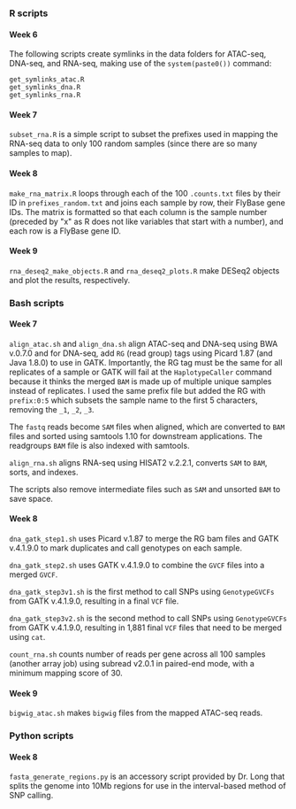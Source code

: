 ### R scripts 
#### Week 6
The following scripts create symlinks in the data folders for ATAC-seq, DNA-seq, and RNA-seq, making use of the  `system(paste0())` command:
```
get_symlinks_atac.R
get_symlinks_dna.R
get_symlinks_rna.R
```

#### Week 7
`subset_rna.R` is a simple script to subset the prefixes used in mapping the RNA-seq data to only 100 random samples (since there are so many samples to map).

#### Week 8
`make_rna_matrix.R` loops through each of the 100 `.counts.txt` files by their ID in `prefixes_random.txt` and joins each sample by row, their FlyBase gene IDs. The matrix is formatted so that each column is the sample number (preceded by "x" as R does not like variables that start with a number), and each row is a FlyBase gene ID.

#### Week 9
`rna_deseq2_make_objects.R` and `rna_deseq2_plots.R` make DESeq2 objects and plot the results, respectively.

### Bash scripts
#### Week 7
`align_atac.sh` and `align_dna.sh` align ATAC-seq and DNA-seq using BWA v.0.7.0 and for DNA-seq, add `RG` (read group) tags using Picard 1.87 (and Java 1.8.0) to use in GATK. Importantly, the RG tag must be the same for all replicates of a sample or GATK will fail at the `HaplotypeCaller` command because it thinks the merged `BAM` is made up of multiple unique samples instead of replicates. I used the same prefix file but added the RG with `prefix:0:5` which subsets the sample name to the first 5 characters, removing the `_1`, `_2`, `_3`.

The `fastq` reads become `SAM` files when aligned, which are converted to `BAM` files and sorted using samtools 1.10 for downstream applications. 
The readgroups `BAM` file is also indexed with samtools.

`align_rna.sh` aligns RNA-seq using HISAT2 v.2.2.1, converts `SAM` to  `BAM`, sorts, and indexes.

The scripts also remove intermediate files such as `SAM` and unsorted `BAM` to save space.

#### Week 8
`dna_gatk_step1.sh` uses Picard v.1.87 to merge the RG bam files and GATK v.4.1.9.0 to mark duplicates and call genotypes on each sample.

`dna_gatk_step2.sh` uses GATK v.4.1.9.0 to combine the `GVCF` files into a merged `GVCF`.

`dna_gatk_step3v1.sh` is the first method to call SNPs using `GenotypeGVCFs` from GATK v.4.1.9.0, resulting in a final `VCF` file.

`dna_gatk_step3v2.sh` is the second method to call SNPs using `GenotypeGVCFs` from GATK v.4.1.9.0, resulting in 1,881 final `VCF` files that need to be merged using `cat`.

`count_rna.sh` counts number of reads per gene across all 100 samples (another array job) using subread v2.0.1 in paired-end mode, with a minimum mapping score of 30.

#### Week 9
`bigwig_atac.sh` makes `bigwig` files from the mapped ATAC-seq reads.

### Python scripts
#### Week 8 
`fasta_generate_regions.py` is an accessory script provided by Dr. Long that splits the genome into 10Mb regions for use in the interval-based method of SNP calling.
